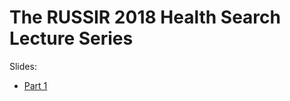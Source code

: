 # The RUSSIR 2018 Health Search Lecture Series

Slides:

* [Part 1](RussirHealthSearch2018-Slides-part1.pdf)
<!--- * [Part 2](https://github.com/ielab/russir2018-health-search-tutorial/blob/master/docs/slides/RussirHealthSearch2018-Slides-part2.pdf)
* [Part 3](https://github.com/ielab/russir2018-health-search-tutorial/blob/master/docs/slides/RussirHealthSearch2018-Slides-part3.pdf)
* [Part 4](https://github.com/ielab/russir2018-health-search-tutorial/blob/master/docs/slides/RussirHealthSearch2018-Slides-part4.pdf) --->
